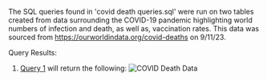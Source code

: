 The SQL queries found in 'covid death queries.sql' were run on two tables created from data surrounding the COVID-19 pandemic highlighting world numbers of infection and death, as well as, vaccination rates. This data was sourced from https://ourworldindata.org/covid-deaths on 9/11/23.

Query Results:

1. [Query 1](https://github.com/levijsouder/SQL_COVID_Queries/blob/0cce256e2bed420fcb36ecc4b387b2a661ffe48c/covid%20death%20queries.sql#L12C1-L20C13) will return the following: ![COVID Death Data](https://github.com/levijsouder/SQL_COVID_Queries/blob/main/Query%20for%20COVID%20Death%20Data.png)
